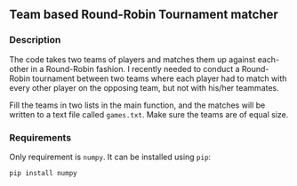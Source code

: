 ## Team based Round-Robin Tournament matcher

### Description

The code takes two teams of players and matches them up against each-other in a Round-Robin fashion. I recently needed to conduct a Round-Robin tournament between two teams where each player had to match with every other player on the opposing team, but not with his/her teammates.

Fill the teams in two lists in the main function, and the matches will be written to a text file called `games.txt`. Make sure the teams are of equal size.

### Requirements

Only requirement is `numpy`. It can be installed using `pip`:

`pip install numpy`
